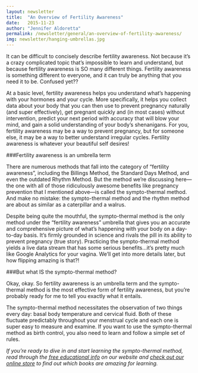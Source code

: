 ```yaml
---
layout: newsletter
title:  "An Overview of Fertility Awareness"
date:   2015-11-23
author: "Jennifer Aldoretta"
permalink: /newsletter/general/an-overview-of-fertility-awareness/
img: newsletter/hanging-umbrellas.jpg
---
```


It can be difficult to concisely describe fertility awareness. Not because it&rsquo;s a crazy complicated topic that&rsquo;s impossible to learn and understand, but because fertility awareness is SO many different things. Fertility awareness is something different to everyone, and it can truly be anything that you need it to be. Confused yet??

At a basic level, fertility awareness helps you understand what&rsquo;s happening with your hormones and your cycle. More specifically, it helps you collect data about your body that you can then use to prevent pregnancy naturally (and super effectively), get pregnant quickly and (in most cases) without intervention, predict your next period with accuracy that will blow your mind, and gain a solid understanding of your body&rsquo;s shenanigans. For you, fertility awareness may be a way to prevent pregnancy, but for someone else, it may be a way to better understand irregular cycles. Fertility awareness is whatever your beautiful self desires!

###Fertility awareness is an umbrella term

There are numerous methods that fall into the category of &ldquo;fertility awareness&rdquo;, including the Billings Method, the Standard Days Method, and even the outdated Rhythm Method. But the method we&rsquo;re discussing here—the one with all of those ridiculously awesome benefits like pregnancy prevention that I mentioned above—is called the sympto-thermal method. And make no mistake: the sympto-thermal method and the rhythm method are about as similar as a caterpillar and a walrus. 

Despite being quite the mouthful, the sympto-thermal method is the only method under the &ldquo;fertility awareness&rdquo; umbrella that gives you an accurate and comprehensive picture of what&rsquo;s happening with your body on a day-to-day basis. It&rsquo;s firmly grounded in science and rivals the pill in its ability to prevent pregnancy (true story). Practicing the sympto-thermal method yields a live data stream that has some serious benefits...it&rsquo;s pretty much like Google Analytics for your vagina. We&rsquo;ll get into more details later, but how flipping amazing is that?!

###But what IS the sympto-thermal method?

Okay, okay. So fertility awareness is an umbrella term and the sympto-thermal method is the most effective form of fertility awareness, but you&rsquo;re probably ready for me to tell you exactly what it entails.

The sympto-thermal method necessitates the observation of two things every day: basal body temperature and cervical fluid. Both of these fluctuate predictably throughout your menstrual cycle and each one is super easy to measure and examine. If you want to use the sympto-thermal method as birth control, you also need to learn and follow a simple set of rules.

*If you&rsquo;re ready to dive in and start learning the sympto-thermal method, read through the <a class="text-link" href="/the-cycle">free educational info</a> on our website and <a class="text-link" href="/store">check out our online store</a> to find out which books are amazing for learning.*